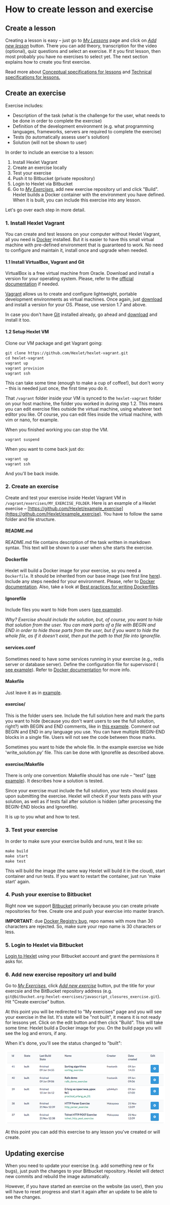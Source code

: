 # How to create lesson and exercise

## Create a lesson

Creating a lesson is easy – just go to *[My Lessons](http://hexlet.io/account/lessons)* page and click on *[Add new lesson](http://hexlet.io/account/lessons/new)* button. There you can add theory, transcription for the video (optional), quiz questions and select an exercise. If it you first lesson, then most probably you have no exercises to select yet. The next section explains how to create you first exercise.

Read more about [Conceptual specifications for lessons](http://feedback.hexlet.io/knowledgebase/articles/489631) and [Technical specifications for lessons.﻿](http://feedback.hexlet.io/knowledgebase/articles/489636)

## Create an exercise

Exercise includes:

* Description of the task (what is the challenge for the user, what needs to be done in order to complete the exercise)
* Definition of the development environment (e.g. what programming languages, frameworks, servers are required to complete the exercise)
* Tests (to automatically assess user's solution)
* Solution (will not be shown to user)

In order to include an exercise to a lesson:

1. Install Hexlet Vagrant
2. Create an exercise locally
3. Test your exercise
4. Push it to Bitbucket (private repository)
5. Login to Hexlet via Bitbucket
6. Go to *[My Exercises](http://hexlet.io/account/exercises)*, add new exercise repository url and click "Build". Hexlet builds a Docker container with the environment you have defined. When it is built, you can include this exercise into any lesson.

Let's go over each step in more detail.

### 1. Install Hexlet Vagrant

You can create and test lessons on your computer without Hexlet Vagrant, all you need is [Docker](http://docker.io) installed. But it is easier to have this small virtual machine with pre-defined environment that is guaranteed to work. No need to configure and maintain it, install once and upgrade when needed.

#### 1.1 Install VirtualBox, Vagrant and Git

VirtualBox is a free virtual machine from Oracle. Download and install a version for your operating system. Please, refer to the [official documentation](https://www.virtualbox.org/wiki/End-user_documentation) if needed.

[Vagrant](https://www.vagrantup.com/) allows us to create and configure lightweight, portable development environments as virtual machines.﻿ Once again, just [download](https://www.vagrantup.com/downloads.html) and install a version for your OS. Please, use version 1.7 and above.

In case you don't have [Git](http://git-scm.com/) installed already, go ahead and [download](http://git-scm.com/downloads) and install it too.

#### 1.2 Setup Hexlet VM

Clone our VM package and get Vagrant going:

```
git clone https://github.com/Hexlet/hexlet-vagrant.git
cd hexlet-vagrant
vagrant up
vagrant provision
vagrant ssh
```

This can take some time (enough to make a cup of coffee!), but don't worry – this is needed just once, the first time you do it.

﻿That `/vagrant` folder inside your VM is synced to the `hexlet-vagrant﻿` folder on your host machine, the folder you worked in during step 1.2. This means you can edit exercise files outside the virtual machine, using whatever text editor you like. Of course, you can edit files inside the virtual machine, with vim or nano, for example.

When you finished working you can stop the VM.

```
vagrant suspend
```

When you want to come back just do:

```
vagrant up
vagrant ssh
```

And you'll be back inside.

### 2. Create an exercise

Create and test your exercise inside Hexlet Vagrant VM in `/vagrant/exercises/MY_EXERCISE_FOLDER`. Here is an example of a Hexlet exercise – [https://github.com/Hexlet/example_exercise](https://github.com/Hexlet/example_exercise). You have to follow the same folder and file structure.

#### README.md

README.md file contains description of the task written in markdown syntax. This text will be shown to a user when s/he starts the exercise.

#### Dockerfile

Hexlet will build a Docker image for your exercise, so you need a `Dockerfile`. It should be inherited from our base image (see first line [here](https://github.com/Hexlet/example_exercise/blob/master/Dockerfile)). Include any steps needed for your environment. Please, refer to [Docker documentation](https://docs.docker.com/reference/builder/). Also, take a look at [Best practices for writing Dockerfiles](https://docs.docker.com/articles/dockerfile_best-practices/).

#### Ignorefile

Include files you want to hide from users ([see example](https://github.com/Hexlet/example_exercise/blob/master/Ignorefile)).


*Why? Exercise should include the solution, but, of course, you want to hide that solution from the user. You can mark parts of a file with BEGIN and END in order to hide those parts from the user, but if you want to hide the whole file, as if it doesn't exist, then put the path to that file into Ignorefile.*

#### services.conf

Sometimes need to have some services running in your exercise (e.g., redis server or database server). Define the configuration file for supervisord (
[see example](https://github.com/Hexlet/example_exercise/blob/master/services.conf)). Refer to [Docker documentation](https://docs.docker.com/articles/using_supervisord/) for more info.

#### Makefile

Just leave it as in [example](https://github.com/Hexlet/example_exercise/blob/master/Makefile).

#### exercise/

This is the folder users see. Include the full solution here and mark the parts you want to hide (because you don't want users to see the full solution, right?) with BEGIN and END comments, like in [this example](https://github.com/Hexlet/example_exercise/blob/master/exercise/read_solution.py). Comment out BEGIN and END in any language you use. You can have multiple BEGIN-END blocks in a single file. Users will not see the code between those marks.

Sometimes you want to hide the whole file. In the example exercise we hide 'write_solution.py' file. This can be done with Ignorefile as described above.

#### exercise/Makefile
There is only one convention: Makefile should has one rule – "test" ([see example](https://github.com/Hexlet/example_exercise/blob/master/exercise/Makefile)). It describes how a solution is tested.

Since your exercise must include the full solution, your tests should pass upon submitting the exercise. Hexlet will check if your tests pass with your solution, as well as if tests fail after solution is hidden (after processing the BEGIN-END blocks and Ignorefile).

It is up to you what and how to test.

### 3. Test your exercise

In order to make sure your exercise builds and runs, test it like so:

```
make build
make start
make test
```

This will build the image (the same way Hexlet will build it in the cloud), start container and run tests. If you want to restart the container, just run 'make start' again.

### 4. Push your exercise to Bitbucket

Right now we support [Bitbucket](https://bitbucket.org/) primarily because you can create private repositories for free. Create one and push your exercise into master branch.

**IMPORTANT**: due [Docker Registry bug](https://github.com/docker/docker-registry/issues/901), repo names with more than 30 characters are rejected. So, make sure your repo name is 30 characters or less.

### 5. Login to Hexlet via Bitbucket

[Login to Hexlet](http://hexlet.io/session/new) using your Bitbucket account and grant the permissions it asks for.

### 6. Add new exercise repository url and build

﻿Go to *[My Exercises](http://hexlet.io/account/exercises)*, click *[Add new exercise](https://hexlet.io/account/exercises/new)* button, put the title for your exercsie and the BitBucket repository address (e.g. `git@bitbucket.org:hexlet-exercises/javascript_closures_exercise.git`). Hit "Create exercise" button.

At this point you will be redirected to "My exercises" page and you will see your exercise in the list. It's state will be "not built", it means it is not ready for lessons yet. Click on the edit button and then click "Build". This will take some time: Hexlet build a Docker image for you. On the build page you will see the log and errors, if any.

When it's done, you'll see the status changed to "built":

![Build screen](assets/lesson-build-screen.png)

At this point you can add this exercise to any lesson you've created or will create.

## Updating exercise

When you need to update your exercise (e.g. add something new or fix bugs), just push the changes to your Bitbucket repository. Hexlet will detect new commits and rebuild the image automatically.

However, if you have started an exercise on the website (as user), then you will have to reset progress and start it again after an update to be able to see the changes.
